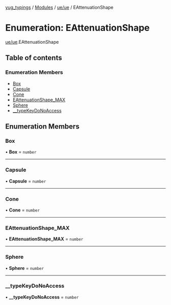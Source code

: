 [yug_typings](../README.md) / [Modules](../modules.md) / [ue/ue](../modules/ue_ue.md) / EAttenuationShape

# Enumeration: EAttenuationShape

[ue/ue](../modules/ue_ue.md).EAttenuationShape

## Table of contents

### Enumeration Members

- [Box](ue_ue.EAttenuationShape.md#box)
- [Capsule](ue_ue.EAttenuationShape.md#capsule)
- [Cone](ue_ue.EAttenuationShape.md#cone)
- [EAttenuationShape\_MAX](ue_ue.EAttenuationShape.md#eattenuationshape_max)
- [Sphere](ue_ue.EAttenuationShape.md#sphere)
- [\_\_typeKeyDoNoAccess](ue_ue.EAttenuationShape.md#__typekeydonoaccess)

## Enumeration Members

### Box

• **Box** = `number`

___

### Capsule

• **Capsule** = `number`

___

### Cone

• **Cone** = `number`

___

### EAttenuationShape\_MAX

• **EAttenuationShape\_MAX** = `number`

___

### Sphere

• **Sphere** = `number`

___

### \_\_typeKeyDoNoAccess

• **\_\_typeKeyDoNoAccess** = `number`
